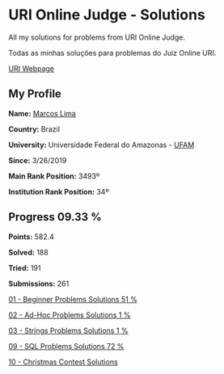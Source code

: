 # URI Online Judge - Solutions

All my solutions for problems from URI Online Judge.

Todas as minhas soluções para problemas do Juiz Online URI.

<a href="https://www.urionlinejudge.com.br/">URI Webpage</a>

## My Profile

<b>Name:</b> <a href="https://www.urionlinejudge.com.br/judge/en/profile/242402">Marcos  Lima</a>

<b>Country:</b> Brazil

<b>University:</b> Universidade Federal do Amazonas - <a href="https://www.urionlinejudge.com.br/judge/en/users/university/ufam">UFAM</a>

<b>Since:</b> 3/26/2019

<b>Main Rank Position:</b> 3493º

<b>Institution Rank Position:</b> 34º

## Progress 09.33 %

<b>Points:</b> 582.4

<b>Solved:</b> 188

<b>Tried:</b> 191

<b>Submissions:</b> 261

[01 - Beginner Problems Solutions 51 %](https://github.com/limadmarcos/uri-solutions/tree/master/01-beginner)

[02 - Ad-Hoc Problems Solutions 1 %](https://github.com/limadmarcos/uri-solutions/tree/master/02-ad-hoc)

[03 - Strings Problems Solutions 1 %](https://github.com/limadmarcos/uri-solutions/tree/master/03-strings)

[09 - SQL Problems Solutions 72 %](https://github.com/limadmarcos/uri-solutions/tree/master/09-sql)

[10 - Christmas Contest Solutions](https://github.com/limadmarcos/uri-solutions/tree/master/contest-christmas)